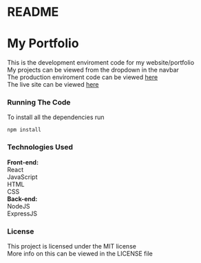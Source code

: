 <h1>README</h1>
<h1>My Portfolio</h1>

This is the development enviroment code for my website/portfolio<br/>
My projects can be viewed from the dropdown in the navbar<br/>
The production enviroment code can be viewed <a href="https://github.com/TYohoJr/myPortfolio-server">here</a><br/>
The live site can be viewed <a href="http://www.thomas-yoho.com/">here</a>

<h3>Running The Code</h3>

To install all the dependencies run
```
npm install
```

<h3>Technologies Used</h3>
<b>Front-end:</b><br/>
    React<br/>
    JavaScript<br/>
    HTML<br/>
    CSS<br/>
<b>Back-end:</b><br/>
    NodeJS<br/>
    ExpressJS

<h3>License</h3>
This project is licensed under the MIT license<br/>
More info on this can be viewed in the LICENSE file
